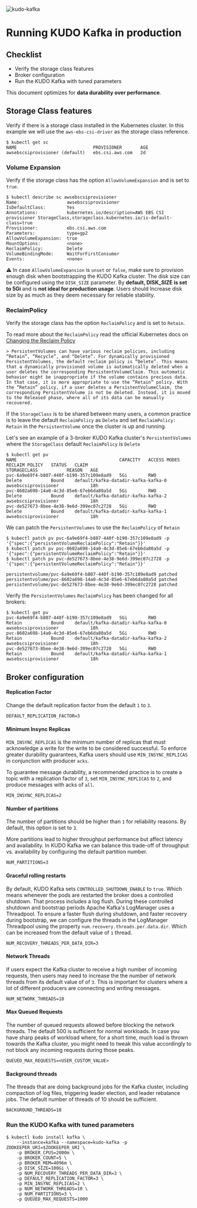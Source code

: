 ![kudo-kafka](./resources/images/kudo-kafka.png)

# Running KUDO Kafka in production



## Checklist

- Verify the storage class features
- Broker configuration
- Run the KUDO Kafka with tuned parameters

This document optimizes for **data durability over performance**. 

## Storage Class features

Verify if there is a storage class installed in the Kubernetes cluster. In this example we will use the `aws-ebs-csi-driver` as the storage class reference.

```
$ kubectl get sc
NAME                             PROVISIONER       AGE
awsebscsiprovisioner (default)   ebs.csi.aws.com   2d
```

### Volume Expansion

Verify if the storage class has the option `AllowVolumeExpansion` and is set to `true`.

```
$ kubectl describe sc awsebscsiprovisioner
Name:                  awsebscsiprovisioner
IsDefaultClass:        Yes
Annotations:           kubernetes.io/description=AWS EBS CSI provisioner StorageClass,storageclass.kubernetes.io/is-default-class=true
Provisioner:           ebs.csi.aws.com
Parameters:            type=gp2
AllowVolumeExpansion:  true
MountOptions:          <none>
ReclaimPolicy:         Delete
VolumeBindingMode:     WaitForFirstConsumer
Events:                <none>
```

:warning: In case `AllowVolumeExpansion` is `unset` or `false`, make sure to provision enough disk when bootstrapping the KUDO Kafka cluster. The disk size can be configured using the `DISK_SIZE` parameter. By **default, DISK_SIZE is set to 5Gi** and is **not ideal for production usage**. Users should Increase disk size by as much as they deem necessary for reliable stability.

### ReclaimPolicy

Verify the storage class has the option `ReclaimPolicy` and is set to `Retain`.

To read more about the `ReclaimPolicy` read the official Kubernetes docs on [Changing the Reclaim Policy](https://kubernetes.io/docs/tasks/administer-cluster/change-pv-reclaim-policy/)

```
> PersistentVolumes can have various reclaim policies, including “Retain”, “Recycle”, and “Delete”. For dynamically provisioned PersistentVolumes, the default reclaim policy is “Delete”. This means that a dynamically provisioned volume is automatically deleted when a user deletes the corresponding PersistentVolumeClaim. This automatic behavior might be inappropriate if the volume contains precious data. In that case, it is more appropriate to use the “Retain” policy. With the “Retain” policy, if a user deletes a PersistentVolumeClaim, the corresponding PersistentVolume is not be deleted. Instead, it is moved to the Released phase, where all of its data can be manually recovered.
```

If the `StorageClass` is to be shared between many users, a common practice is to leave the default `ReclaimPolicy` as `Delete` and set `ReclaimPolicy: Retain` in the `PersistentVolume` once the cluster is up and running. 

Let's see an example of a 3-broker KUDO Kafka cluster's `PersistentVolumes` where the `StorageClass` default `ReclaimPolicy` is `Delete` 

```
$ kubectl get pv
NAME                                       CAPACITY   ACCESS MODES   RECLAIM POLICY   STATUS   CLAIM                                                              STORAGECLASS           REASON   AGE
pvc-6a9e69f4-b807-440f-b190-357c109e8ad9   5Gi        RWO            Delete           Bound    default/kafka-datadir-kafka-kafka-0                                awsebscsiprovisioner            18h
pvc-8602a698-14a0-4c3d-85e6-67eb6da80a5d   5Gi        RWO            Delete           Bound    default/kafka-datadir-kafka-kafka-2                                awsebscsiprovisioner            18h
pvc-de527673-8bee-4e38-9e6d-399ec07c2728   5Gi        RWO            Delete           Bound    default/kafka-datadir-kafka-kafka-1                                awsebscsiprovisioner            18h
```

We can patch the `PersistentVolumes` to use the `ReclaimPolicy` of `Retain`

```
$ kubectl patch pv pvc-6a9e69f4-b807-440f-b190-357c109e8ad9 -p '{"spec":{"persistentVolumeReclaimPolicy":"Retain"}}'
$ kubectl patch pv pvc-8602a698-14a0-4c3d-85e6-67eb6da80a5d -p '{"spec":{"persistentVolumeReclaimPolicy":"Retain"}}'
$ kubectl patch pv pvc-de527673-8bee-4e38-9e6d-399ec07c2728 -p '{"spec":{"persistentVolumeReclaimPolicy":"Retain"}}'

persistentvolume/pvc-6a9e69f4-b807-440f-b190-357c109e8ad9 patched
persistentvolume/pvc-8602a698-14a0-4c3d-85e6-67eb6da80a5d patched
persistentvolume/pvc-de527673-8bee-4e38-9e6d-399ec07c2728 patched
```

Verify the `PersistentVolumes` `ReclaimPolicy` has been changed for all brokers:

```
$ kubectl get pv
pvc-6a9e69f4-b807-440f-b190-357c109e8ad9   5Gi        RWO            Retain           Bound    default/kafka-datadir-kafka-kafka-0                                awsebscsiprovisioner            18h
pvc-8602a698-14a0-4c3d-85e6-67eb6da80a5d   5Gi        RWO            Retain           Bound    default/kafka-datadir-kafka-kafka-2                                awsebscsiprovisioner            18h
pvc-de527673-8bee-4e38-9e6d-399ec07c2728   5Gi        RWO            Retain           Bound    default/kafka-datadir-kafka-kafka-1                                awsebscsiprovisioner            18h
```



## Broker configuration

#### Replication Factor

Change the default replication factor from the default `1` to `3`.

```
DEFAULT_REPLICATION_FACTOR=3
```

#### Minimum Insync Replicas

`MIN_INSYNC_REPLICAS` is the minimum number of replicas that must acknowledge a write for the write to be considered successful. To enforce greater durability guarantees, Kafka users should use `MIN_INSYNC_REPLICAS` in conjunction with producer `acks`.

To guarantee message durability, a recommended practice is to create a topic with a replication factor of `3`, set `MIN_INSYNC_REPLICAS` to `2`, and produce messages with acks of `all`.

```
MIN_INSYNC_REPLICAS=2
```

#### Number of partitions

The number of partitions should be higher than `1` for reliability reasons. By default, this option is set to `3`.

More partitions lead to higher throughput performance but affect latency and availability. In KUDO Kafka we can balance this trade-off of throughput vs. availability by configuring the default partition number.

```
NUM_PARTITIONS=3
```

#### Graceful rolling restarts

By default, KUDO Kafka sets `CONTROLLED_SHUTDOWN_ENABLE` to `true`. Which means whenever the pods are restarted the broker does a controlled shutdown. That process includes a log flush. During these controlled shutdown and bootstrap periods Apache Kafka's LogManager uses a Threadpool. To ensure a faster flush during shutdown, and faster recovery during bootstrap, we can configure the threads in the LogManager Threadpool using the property `num.recovery.threads.per.data.dir`. Which can be increased from the default value of `1` thread.

```
NUM_RECOVERY_THREADS_PER_DATA_DIR=3
```

#### Network Threads

If users expect the Kafka cluster to receive a high number of incoming requests, then users may need to increase the the number of network threads from its default value of of `3`. This is important for clusters where a lot of different producers are connecting and writing messages.

```
NUM_NETWORK_THREADS=10
```

#### Max Queued Requests

The number of queued requests allowed before blocking the network threads. The default 500 is sufficient for normal workloads. In case you have sharp peaks of workload where, for a short time, much load is thrown towards the Kafka cluster, you might need to tweak this value accordingly to not block any incoming requests during those peaks.

```
QUEUED_MAX_REQUESTS=<USER_CUSTOM_VALUE>
```

#### Background threads

The threads that are doing background jobs for the Kafka cluster, including compaction of log files, triggering leader election, and leader rebalance jobs. The default number of threads of 10 should be sufficient. 

```
BACKGROUND_THREADS=10
```

### Run the KUDO Kafka with tuned parameters

```
$ kubectl kudo install kafka \
    --instance=kafka --namespace=kudo-kafka -p ZOOKEEPER_URI=$ZOOKEEPER_URI \
    -p BROKER_CPUS=2000m \
    -p BROKER_COUNT=5 \
    -p BROKER_MEM=4096m \
    -p DISK_SIZE=100Gi \
    -p NUM_RECOVERY_THREADS_PER_DATA_DIR=3 \
    -p DEFAULT_REPLICATION_FACTOR=3 \
    -p MIN_INSYNC_REPLICAS=2 \
    -p NUM_NETWORK_THREADS=10 \
    -p NUM_PARTITIONS=3 \
    -p QUEUED_MAX_REQUESTS=1000 
```

